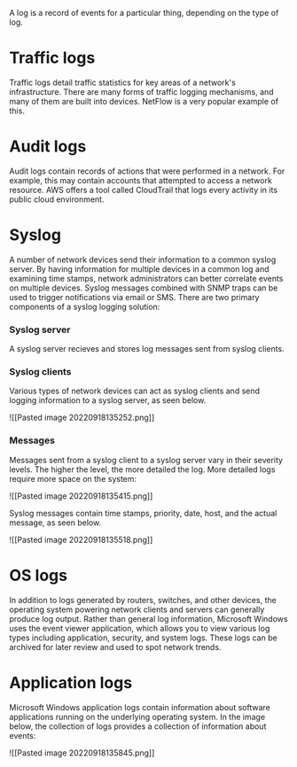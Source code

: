 A log is a record of events for a particular thing, depending on the type of log.

# Traffic logs
Traffic logs detail traffic statistics for key areas of a network's infrastructure. There are many forms of traffic logging mechanisms, and many of them are built into devices. NetFlow is a very popular example of this.

# Audit logs
Audit logs contain records of actions that were performed in a network. For example, this may contain accounts that attempted to access a network resource. AWS offers a tool called CloudTrail that logs every activity in its public cloud environment.

# Syslog
A number of network devices send their information to a common syslog server. By having information for multiple devices in a common log and examining time stamps, network administrators can better correlate events on multiple devices. Syslog messages combined with SNMP traps can be used to trigger notifications via email or SMS. There are two primary components of a syslog logging solution:

### Syslog server
A syslog server recieves and stores log messages sent from syslog clients.

### Syslog clients
Various types of network devices can act as syslog clients and send logging information to a syslog server, as seen below.

![[Pasted image 20220918135252.png]]

### Messages
Messages sent from a syslog client to a syslog server vary in their severity levels. The higher the level, the more detailed the log. More detailed logs require more space on the system:

![[Pasted image 20220918135415.png]]

Syslog messages contain time stamps, priority, date, host, and the actual message, as seen below.

![[Pasted image 20220918135518.png]]

# OS logs
In addition to logs generated by routers, switches, and other devices, the operating system powering network clients and servers can generally produce log output. Rather than general log information, Microsoft Windows uses the event viewer application, which allows you to view various log types including application, security, and system logs. These logs can be archived for later review and used to spot network trends.

# Application logs
Microsoft Windows application logs contain information about software applications running on the underlying operating system. In the image below, the collection of logs provides a collection of information about events:

![[Pasted image 20220918135845.png]]

